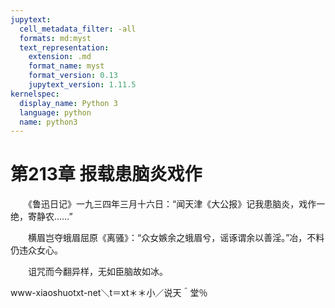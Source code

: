 ```yaml
---
jupytext:
  cell_metadata_filter: -all
  formats: md:myst
  text_representation:
    extension: .md
    format_name: myst
    format_version: 0.13
    jupytext_version: 1.11.5
kernelspec:
  display_name: Python 3
  language: python
  name: python3
---
```

# 第213章  报载患脑炎戏作 

　　《鲁迅日记》一九三四年三月十六日：“闻天津《大公报》记我患脑炎，戏作一绝，寄静农……” 

　　横眉岂夺蛾眉屈原《离骚》：“众女嫉余之蛾眉兮，谣诼谓余以善淫。”冶，不料仍违众女心。 

　　诅咒而今翻异样，无如臣脑故如冰。 

www-xiaoshuotxt-net＼t＝xt＊＊小／说天＾堂％ 

